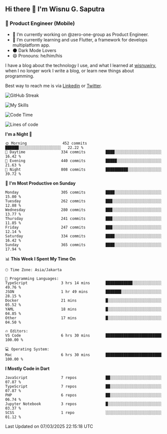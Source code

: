 ## Hi there 👋 I'm Wisnu G. Saputra

### :mobile_phone_off: Product Engineer (Mobile)

- 🔭 I’m currently working on @zero-one-group as Product Engineer.
- 🌱 I’m currently learning and use Flutter, a framework for develops multiplatform app.
- 🌑 Dark Mode Lovers
- 😄 Pronouns: he/him/his

I have a blog about the technology I use, and what I learned at [wisnuwiry](https://wisnuwiry.space/), when I no longer work I write a blog, or learn new things about programming.

Best way to reach me is via [Linkedin](https://www.linkedin.com/in/wisnu-saputra/) or [Twitter](https://twitter.com/wisnuwiry).

![GitHub Streak](https://streak-stats.demolab.com?user=wisnuwiry&theme=dark&hide_border=true)

![My Skills](https://skillicons.dev/icons?i=dart,flutter,kotlin,swift,go,js,css,neovim,git,linux&perline=5)

<!--START_SECTION:waka-->
![Code Time](http://img.shields.io/badge/Code%20Time-1%2C739%20hrs%2041%20mins-blue)

![Lines of code](https://img.shields.io/badge/From%20Hello%20World%20I%27ve%20Written-3.9%20million%20lines%20of%20code-blue)

**I'm a Night 🦉** 

```text
🌞 Morning                452 commits         ██████░░░░░░░░░░░░░░░░░░░   22.22 % 
🌆 Daytime                334 commits         ████░░░░░░░░░░░░░░░░░░░░░   16.42 % 
🌃 Evening                440 commits         █████░░░░░░░░░░░░░░░░░░░░   21.63 % 
🌙 Night                  808 commits         ██████████░░░░░░░░░░░░░░░   39.72 % 
```
📅 **I'm Most Productive on Sunday** 

```text
Monday                   305 commits         ████░░░░░░░░░░░░░░░░░░░░░   15.00 % 
Tuesday                  262 commits         ███░░░░░░░░░░░░░░░░░░░░░░   12.88 % 
Wednesday                280 commits         ███░░░░░░░░░░░░░░░░░░░░░░   13.77 % 
Thursday                 241 commits         ███░░░░░░░░░░░░░░░░░░░░░░   11.85 % 
Friday                   247 commits         ███░░░░░░░░░░░░░░░░░░░░░░   12.14 % 
Saturday                 334 commits         ████░░░░░░░░░░░░░░░░░░░░░   16.42 % 
Sunday                   365 commits         ████░░░░░░░░░░░░░░░░░░░░░   17.94 % 
```


📊 **This Week I Spent My Time On** 

```text
🕑︎ Time Zone: Asia/Jakarta

💬 Programming Languages: 
TypeScript               3 hrs 14 mins       ████████████░░░░░░░░░░░░░   49.76 % 
JSON                     1 hr 49 mins        ███████░░░░░░░░░░░░░░░░░░   28.15 % 
Docker                   21 mins             █░░░░░░░░░░░░░░░░░░░░░░░░   05.52 % 
YAML                     18 mins             █░░░░░░░░░░░░░░░░░░░░░░░░   04.85 % 
Other                    17 mins             █░░░░░░░░░░░░░░░░░░░░░░░░   04.50 % 

🔥 Editors: 
VS Code                  6 hrs 30 mins       █████████████████████████   100.00 % 

💻 Operating System: 
Mac                      6 hrs 30 mins       █████████████████████████   100.00 % 
```

**I Mostly Code in Dart** 

```text
JavaScript               7 repos             ██░░░░░░░░░░░░░░░░░░░░░░░   07.87 % 
TypeScript               7 repos             ██░░░░░░░░░░░░░░░░░░░░░░░   07.87 % 
PHP                      6 repos             ██░░░░░░░░░░░░░░░░░░░░░░░   06.74 % 
Jupyter Notebook         3 repos             █░░░░░░░░░░░░░░░░░░░░░░░░   03.37 % 
SCSS                     1 repo              ░░░░░░░░░░░░░░░░░░░░░░░░░   01.12 % 
```




 Last Updated on 07/03/2025 22:15:18 UTC
<!--END_SECTION:waka-->
